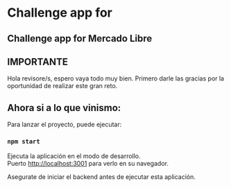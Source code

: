 # Challenge app for

## Challenge app for Mercado Libre

## IMPORTANTE
Hola revisore/s, espero vaya todo muy bien.
Primero darle las gracias por la oportunidad de realizar este gran reto.


## Ahora si a lo que vinismo:
Para lanzar el proyecto, puede ejecutar:
### `npm start`

Ejecuta la aplicación en el modo de desarrollo.\
Puerto [http://localhost:3001](http://localhost:3001) para verlo en su navegador.


Asegurate de iniciar el backend antes de ejecutar esta aplicación.

